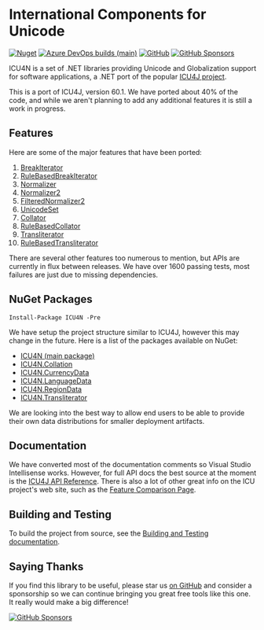 International Components for Unicode 
=========

[![Nuget](https://img.shields.io/nuget/dt/ICU4N)](https://www.nuget.org/packages/ICU4N)
[![Azure DevOps builds (main)](https://img.shields.io/azure-devops/build/ICU4N/44041e22-bd88-42a2-ad29-ee6859a5010e/1/main)](https://dev.azure.com/ICU4N/ICU4N/_build?definitionId=1&_a=summary)
[![GitHub](https://img.shields.io/github/license/NightOwl888/ICU4N)](https://github.com/NightOwl888/ICU4N/blob/main/LICENSE.txt)
[![GitHub Sponsors](https://img.shields.io/badge/-Sponsor-fafbfc?logo=GitHub%20Sponsors)](https://github.com/sponsors/NightOwl888)

ICU4N is a set of .NET libraries providing Unicode and Globalization support for software applications, a .NET port of the popular [ICU4J project](http://site.icu-project.org).

This is a port of ICU4J, version 60.1. We have ported about 40% of the code, and while we aren't planning to add any additional features it is still a work in progress.

## Features

Here are some of the major features that have been ported:

1. [BreakIterator](https://unicode-org.github.io/icu-docs/apidoc/released/icu4j/index.html?com/ibm/icu/text/BreakIterator.html)
2. [RuleBasedBreakIterator](https://unicode-org.github.io/icu-docs/apidoc/released/icu4j/index.html?com/ibm/icu/text/RuleBasedBreakIterator.html)
2. [Normalizer](https://unicode-org.github.io/icu-docs/apidoc/released/icu4j/index.html?com/ibm/icu/text/Normalizer.html)
3. [Normalizer2](https://unicode-org.github.io/icu-docs/apidoc/released/icu4j/index.html?com/ibm/icu/text/Normalizer2.html)
4. [FilteredNormalizer2](https://unicode-org.github.io/icu-docs/apidoc/released/icu4j/index.html?com/ibm/icu/text/FilteredNormalizer2.html)
5. [UnicodeSet](https://unicode-org.github.io/icu-docs/apidoc/released/icu4j/index.html?com/ibm/icu/text/UnicodeSet.html)
6. [Collator](https://unicode-org.github.io/icu-docs/apidoc/released/icu4j/index.html?com/ibm/icu/text/Collator.html)
7. [RuleBasedCollator](https://unicode-org.github.io/icu-docs/apidoc/released/icu4j/index.html?com/ibm/icu/text/RuleBasedCollator.html)
8. [Transliterator](https://unicode-org.github.io/icu-docs/apidoc/released/icu4j/index.html?com/ibm/icu/text/Transliterator.html)
9. [RuleBasedTransliterator](https://unicode-org.github.io/icu-docs/apidoc/released/icu4j/index.html?com/ibm/icu/text/RuleBasedTransliterator.html)


There are several other features too numerous to mention, but APIs are currently in flux between releases. We have over 1600 passing tests, most failures are just due to missing dependencies.


## NuGet Packages

```
Install-Package ICU4N -Pre
```

We have setup the project structure similar to ICU4J, however this may change in the future. Here is a list of the packages available on NuGet:

- [ICU4N (main package)](https://www.nuget.org/packages/ICU4N/)
- [ICU4N.Collation](https://www.nuget.org/packages/ICU4N.Collation/)
- [ICU4N.CurrencyData](https://www.nuget.org/packages/ICU4N.CurrencyData/)
- [ICU4N.LanguageData](https://www.nuget.org/packages/ICU4N.LanguageData/)
- [ICU4N.RegionData](https://www.nuget.org/packages/ICU4N.RegionData/)
- [ICU4N.Transliterator](https://www.nuget.org/packages/ICU4N.Transliterator/)

We are looking into the best way to allow end users to be able to provide their own data distributions for smaller deployment artifacts.

## Documentation

We have converted most of the documentation comments so Visual Studio Intellisense works. However, for full API docs the best source at the moment is the [ICU4J API Reference](http://icu-project.org/apiref/icu4j/). There is also a lot of other great info on the ICU project's web site, such as the [Feature Comparison Page](http://site.icu-project.org/charts/comparison).

## Building and Testing

To build the project from source, see the [Building and Testing documentation](https://github.com/NightOwl888/ICU4N/blob/main/docs/building-and-testing.md).

## Saying Thanks

If you find this library to be useful, please star us [on GitHub](https://github.com/NightOwl888/ICU4N) and consider a sponsorship so we can continue bringing you great free tools like this one. It really would make a big difference!

[![GitHub Sponsors](https://img.shields.io/badge/-Sponsor-fafbfc?logo=GitHub%20Sponsors)](https://github.com/sponsors/NightOwl888)
